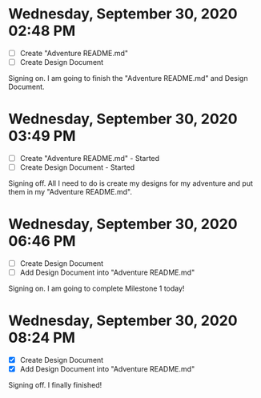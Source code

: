 # Wednesday, September 30, 2020 02:48 PM
- [ ] Create "Adventure README.md"
- [ ] Create Design Document

Signing on. I am going to finish the "Adventure README.md" and Design Document.

# Wednesday, September 30, 2020 03:49 PM
- [ ] Create "Adventure README.md" - Started
- [ ] Create Design Document - Started

Signing off. All I need to do is create my designs for my adventure and put them in my "Adventure README.md".

# Wednesday, September 30, 2020 06:46 PM
- [ ] Create Design Document
- [ ] Add Design Document into "Adventure README.md"

Signing on. I am going to complete Milestone 1 today!

# Wednesday, September 30, 2020 08:24 PM
- [X] Create Design Document
- [X] Add Design Document into "Adventure README.md"

Signing off. I finally finished!